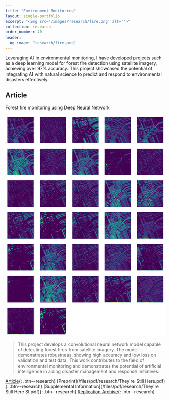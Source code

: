 ```yaml
---
title: "Environment Monitoring"
layout: single-portfolio
excerpt: "<img src='/images/research/fire.png' alt=''>"
collection: research
order_number: 40
header: 
  og_image: "research/fire.png"
---
```


Leveraging AI in environmental monitoring, I have developed projects such as a deep learning model for forest fire detection using satellite imagery, achieving over 97% accuracy. This project showcased the potential of integrating AI with natural science to predict and respond to environmental disasters effectively.

## Article

Forest fire monitoring using Deep Neural Network

![](/images/research/fire.png)

> This project develops a convolutional neural network model capable of detecting forest fires from satellite imagery. The model demonstrates robustness, showing high accuracy and low loss on validation and test data. This work contributes to the field of environmental monitoring and demonstrates the potential of artificial intelligence in aiding disaster management and response initiatives.

[Article](https://doi.org/10.1017/S0003055423000904){: .btn--research} [Preprint](/files/pdf/research/They're Still Here.pdf){: .btn--research} [Supplemental Information](/files/pdf/research/They're Still Here SI.pdf){: .btn--research} [Replication Archive](https://doi.org/10.7910/DVN/4GLPII){: .btn--research}
